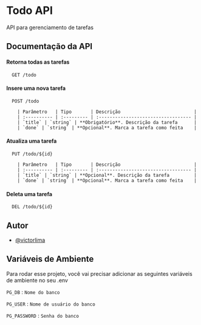 
# Todo API

API para gerenciamento de tarefas


## Documentação da API

#### Retorna todas as tarefas

```http
  GET /todo
```
#### Insere uma nova tarefa

```http
  POST /todo
  
    | Parâmetro   | Tipo       | Descrição                           |
    | :---------- | :--------- | :---------------------------------- |
    | `title` | `string` | **Obrigatório**. Descrição da tarefa      |
    | `done` | `string` | **Opcional**. Marca a tarefa como feita    |
```
#### Atualiza uma tarefa

```http
  PUT /todo/${id}

    | Parâmetro   | Tipo       | Descrição                           |
    | :---------- | :--------- | :---------------------------------- |
    | `title` | `string` | **Opcional**. Descrição da tarefa         |
    | `done` | `string` | **Opcional**. Marca a tarefa como feita    |
```
#### Deleta uma tarefa

```http
  DEL /todo/${id}
```


## Autor

- [@victorlima](https://www.github.com/victorl1ma)


## Variáveis de Ambiente

Para rodar esse projeto, você vai precisar adicionar as seguintes variáveis de ambiente no seu .env

`PG_DB` : `Nome do banco`

`PG_USER` : `Nome de usuário do banco`

`PG_PASSWORD` : `Senha do banco`




